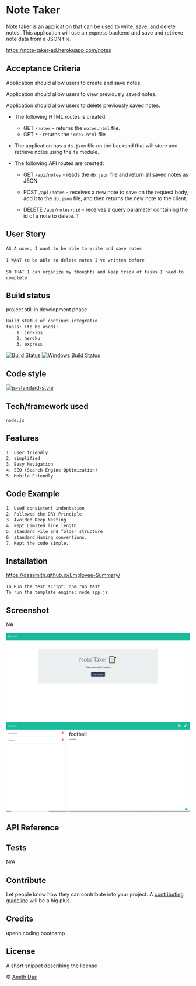 # Note Taker

Note taker is an application that can be used to write, save, and delete notes. This application will use an express backend and save and retrieve note data from a JSON file.

https://note-taker-ad.herokuapp.com/notes


## Acceptance Criteria

Application should allow users to create and save notes.

Application should allow users to view previously saved notes.

Application should allow users to delete previously saved notes.


* The following HTML routes is created:
  * GET `/notes` -  returns the `notes.html` file.
  * GET `*` - returns the `index.html` file

* The application has a `db.json` file on the backend that will store and retrieve notes using the `fs` module.
* The following API routes are created:

  * GET `/api/notes` - reads the `db.json` file and return all saved notes as JSON.
  * POST `/api/notes` - receives a new note to save on the request body, add it to the `db.json` file, and then returns the new note to the client.

  * DELETE `/api/notes/:id` - receives a query parameter containing the id of a note to delete. T


## User Story

    AS A user, I want to be able to write and save notes

    I WANT to be able to delete notes I've written before

    SO THAT I can organize my thoughts and keep track of tasks I need to complete


## Build status
project still in development phase

    Build status of continus integratio
    tools: (to be used):
        1. jenkins
        2. heroku
        3. express
    
[![Build Status](https://travis-ci.org/akashnimare/foco.svg?branch=master)](https://travis-ci.org/akashnimare/foco)
[![Windows Build Status](https://ci.appveyor.com/api/projects/status/github/akashnimare/foco?branch=master&svg=true)](https://ci.appveyor.com/project/akashnimare/foco/branch/master)

## Code style

[![js-standard-style](https://img.shields.io/badge/code%20style-standard-brightgreen.svg?style=flat)](https://github.com/feross/standard)


## Tech/framework used
    node.js

## Features

    1. user friendly
    2. simplified 
    3. Easy Navigation
    4. SEO (Search Engine Optimization)
    5. Mobile Friendly

## Code Example

    1. Used consistent indentation
    2. Followed the DRY Principle
    3. Avoided Deep Nesting
    4. kept Limited line length
    5. standard File and folder structure
    6. standard Naming conventions.
    7. Kept the code simple.

## Installation

https://dasamith.github.io/Employee-Summary/

    To Run the test script: npm run test
    To run the template engine: node app.js

## Screenshot
NA

![Screenshot](image/Capture.JPG)
![Screenshot](image/CaptureNote.JPG)

## API Reference



## Tests
N/A


## Contribute

Let people know how they can contribute into your project. A [contributing guideline](https://github.com/zulip/zulip-electron/blob/master/CONTRIBUTING.md) will be a big plus.

## Credits
upenn coding bootcamp


## License
A short snippet describing the license 

© [Amith Das]()
